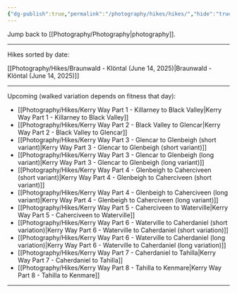 ```yaml
---
{"dg-publish":true,"permalink":"/photography/hikes/hikes/","hide":"true","updated":"2025-06-19T22:07:22.000+02:00"}
---
```


Jump back to [[Photography/Photography\|photography]]. 

---
Hikes sorted by date:

[[Photography/Hikes/Braunwald - Klöntal (June 14, 2025)\|Braunwald - Klöntal (June 14, 2025)]]

---
Upcoming (walked variation depends on fitness that day): 
- [[Photography/Hikes/Kerry Way Part 1 - Killarney to Black Valley\|Kerry Way Part 1 - Killarney to Black Valley]]
- [[Photography/Hikes/Kerry Way Part 2 - Black Valley to Glencar\|Kerry Way Part 2 - Black Valley to Glencar]]
- [[Photography/Hikes/Kerry Way Part 3 - Glencar to Glenbeigh (short variant)\|Kerry Way Part 3 - Glencar to Glenbeigh (short variant)]]
- [[Photography/Hikes/Kerry Way Part 3 - Glencar to Glenbeigh (long variant)\|Kerry Way Part 3 - Glencar to Glenbeigh (long variant)]]
- [[Photography/Hikes/Kerry Way Part 4 - Glenbeigh to Caherciveen (short variant)\|Kerry Way Part 4 - Glenbeigh to Caherciveen (short variant)]]
- [[Photography/Hikes/Kerry Way Part 4 - Glenbeigh to Caherciveen (long variant)\|Kerry Way Part 4 - Glenbeigh to Caherciveen (long variant)]]
- [[Photography/Hikes/Kerry Way Part 5 - Caherciveen to Waterville\|Kerry Way Part 5 - Caherciveen to Waterville]]
- [[Photography/Hikes/Kerry Way Part 6 - Waterville to Caherdaniel (short variation)\|Kerry Way Part 6 - Waterville to Caherdaniel (short variation)]]
- [[Photography/Hikes/Kerry Way Part 6 - Waterville to Caherdaniel (long variation)\|Kerry Way Part 6 - Waterville to Caherdaniel (long variation)]]
- [[Photography/Hikes/Kerry Way Part 7 - Caherdaniel to Tahilla\|Kerry Way Part 7 - Caherdaniel to Tahilla]]
- [[Photography/Hikes/Kerry Way Part 8 - Tahilla to Kenmare\|Kerry Way Part 8 - Tahilla to Kenmare]]

---
